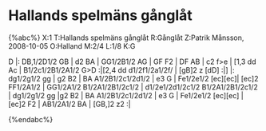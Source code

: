 # Hallands spelmäns gånglåt

{%abc%}
X:1
T:Hallands spelmäns gånglåt
R:Gånglåt
Z:Patrik Månsson, 2008-10-05
O:Halland
M:2/4
L:1/8
K:G

D |: DB,1/2D1/2 GB | d2 BA | GG1/2B1/2 AG | GF F2 | DF AB | c2 f>e |
[1,3 dd Ac | B1/2c1/2B1/2A1/2 G>D :|[2,4 dd d1/2f1/2a1/2f/ | [gB]2 z [dD] :|]
|: dg1/2g1/2 gg | g2 B2 | BA A1/2B1/2c1/2d1/2 | e3 G | Fe1/2e1/2 [ec][ec]| [ec]2 FF1/2A1/2 |
GG1/2A1/2 B1/2A1/2B1/2c1/2 | d1/2e1/2d1/2c1/2 B1/2A1/2B1/2c1/2 | dg1/2g1/2 gg |g2 B2 | 
BA A1/2B1/2c1/2d1/2 | e3 G | Fe1/2e1/2 [ec][ec] | [ec]2 F2 | AB1/2A1/2 BA | [GB,]2 z2 :|




{%endabc%}

